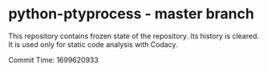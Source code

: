 # python-ptyprocess - master branch

This repository contains frozen state of the repository.
Its history is cleared. It is used only for static code
analysis with Codacy.

Commit Time: 1699620933